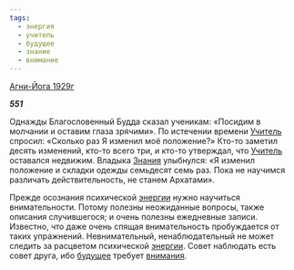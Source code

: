 ```yaml
---
tags:
  - энергия
  - учитель
  - будущее
  - знание
  - внимание
---
```

[Агни-Йога 1929г](https://127.0.0.1:4002/agni/1929)

___551___

Однажды Благословенный Будда сказал ученикам: «Посидим в молчании и оставим глаза зрячими». По истечении времени [Учитель](../../../tags/#учитель) спросил: «Сколько раз Я изменил моё положение?» Кто-то заметил десять изменений, кто-то всего три, и кто-то утверждал, что [Учитель](../../../tags/#учитель) оставался недвижим. Владыка [Знания](../../../tags/#знание) улыбнулся: «Я изменил положение и складки одежды семьдесят семь раз. Пока не научимся различать действительность, не станем Архатами».   

Прежде осознания психической [энергии](../../../tags/#энергия) нужно научиться внимательности. Потому полезны неожиданные вопросы, также описания случившегося; и очень полезны ежедневные записи. Известно, что даже очень спящая внимательность пробуждается от таких упражнений. Невнимательный, ненаблюдательный не может следить за расцветом психической [энергии](../../../tags/#энергия). Совет наблюдать есть совет друга, ибо [будущее](../../../tags/#будущее) требует [внимания](../../../tags/#внимание).